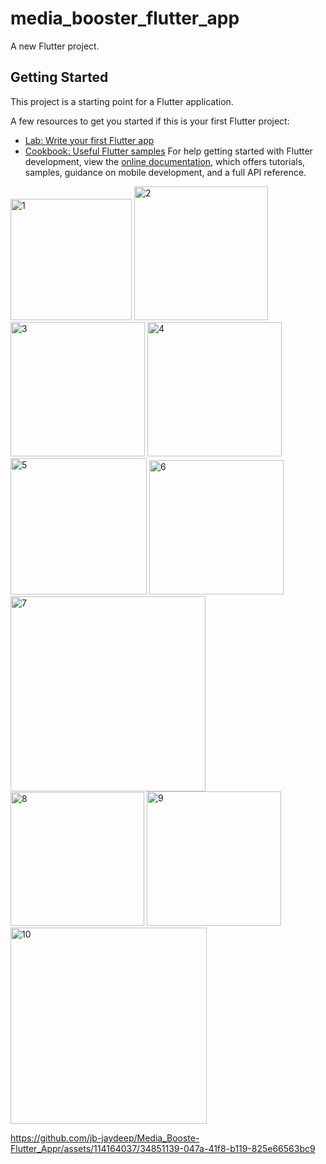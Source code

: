 

# media_booster_flutter_app

A new Flutter project.

## Getting Started

This project is a starting point for a Flutter application.

A few resources to get you started if this is your first Flutter project:
- [Lab: Write your first Flutter app](https://docs.flutter.dev/get-started/codelab)
- [Cookbook: Useful Flutter samples](https://docs.flutter.dev/cookbook)
For help getting started with Flutter development, view the
[online documentation](https://docs.flutter.dev/), which offers tutorials,
samples, guidance on mobile development, and a full API reference.

<img width="194" alt="1" src="https://github.com/jb-jaydeep/Media_Booste-Flutter_Appr/assets/114164037/a3548dee-0181-4ee9-99d1-b8cc33703ff6">
<img width="214" alt="2" src="https://github.com/jb-jaydeep/Media_Booste-Flutter_Appr/assets/114164037/4a3dbd81-ef82-4e44-8ab7-801d579d0e4c">
<img width="215" alt="3" src="https://github.com/jb-jaydeep/Media_Booste-Flutter_Appr/assets/114164037/2c677c87-f8fc-4664-8b97-5a424d8bbd13">
<img width="215" alt="4" src="https://github.com/jb-jaydeep/Media_Booste-Flutter_Appr/assets/114164037/580a97dd-956f-40f6-bd6e-881dd565da22">
<img width="218" alt="5" src="https://github.com/jb-jaydeep/Media_Booste-Flutter_Appr/assets/114164037/e0039491-f00b-46b4-8c14-6e14689f83cd">
<img width="215" alt="6" src="https://github.com/jb-jaydeep/Media_Booste-Flutter_Appr/assets/114164037/bb1682c3-2860-4e3a-a9c5-06203a472c4a">
<img width="312" alt="7" src="https://github.com/jb-jaydeep/Media_Booste-Flutter_Appr/assets/114164037/1667b466-c71e-491a-bd8c-8c44ef1f2b14">
<img width="214" alt="8" src="https://github.com/jb-jaydeep/Media_Booste-Flutter_Appr/assets/114164037/f56dd688-3a6f-4211-b930-b9681e9ee176">
<img width="215" alt="9" src="https://github.com/jb-jaydeep/Media_Booste-Flutter_Appr/assets/114164037/82e1bc9b-d36e-4fb3-a657-a64cf0cbeceb">
<img width="314" alt="10" src="https://github.com/jb-jaydeep/Media_Booste-Flutter_Appr/assets/114164037/5e75ca31-572b-4a18-8c11-2d28c14393e1">


https://github.com/jb-jaydeep/Media_Booste-Flutter_Appr/assets/114164037/34851139-047a-41f8-b119-825e66563bc9





